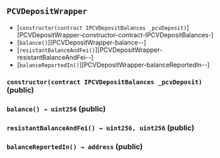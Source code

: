 ## <span id="PCVDepositWrapper"></span> `PCVDepositWrapper`



- [`constructor(contract IPCVDepositBalances _pcvDeposit)`][PCVDepositWrapper-constructor-contract-IPCVDepositBalances-]
- [`balance()`][PCVDepositWrapper-balance--]
- [`resistantBalanceAndFei()`][PCVDepositWrapper-resistantBalanceAndFei--]
- [`balanceReportedIn()`][PCVDepositWrapper-balanceReportedIn--]
### <span id="PCVDepositWrapper-constructor-contract-IPCVDepositBalances-"></span> `constructor(contract IPCVDepositBalances _pcvDeposit)` (public)



### <span id="PCVDepositWrapper-balance--"></span> `balance() → uint256` (public)



### <span id="PCVDepositWrapper-resistantBalanceAndFei--"></span> `resistantBalanceAndFei() → uint256, uint256` (public)



### <span id="PCVDepositWrapper-balanceReportedIn--"></span> `balanceReportedIn() → address` (public)



